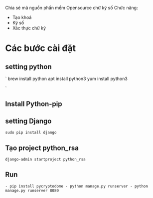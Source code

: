 Chia sẻ mã nguồn phần mềm Opensource chữ ký số
Chức năng:
- Tạo khoá
- Ký số
- Xác thực chữ ký


# Các bước cài đặt
## setting python
`
    brew install python
    apt install python3
    yum install python3

`
## Install Python-pip

## setting Django
`
    sudo pip install django
`

## Tạo project python_rsa
`
    django-admin startproject python_rsa
`

## Run 
`
    - pip install pycryptodome
    - python manage.py runserver
    - python manage.py runserver 8080
`
